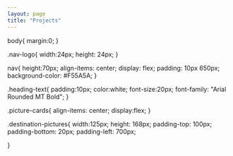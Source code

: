 ```yaml
---
layout: page
title: "Projects"
---
```



body{
    margin:0;
}


.nav-logo{
    width:24px;
    height: 24px;
}

nav{
    height:70px;
    align-items: center;
    display: flex;
    padding: 10px 650px;
    background-color: #F55A5A;
}

.heading-text{
    padding:10px;
    color:white;
    font-size:20px;
    font-family: "Arial Rounded MT Bold";
}

.picture-cards{
    align-items: center;
    display:flex;
}

.destination-pictures{
    width:125px;
    height: 168px;
    padding-top: 100px;
    padding-bottom: 20px;
    padding-left: 700px;


}
